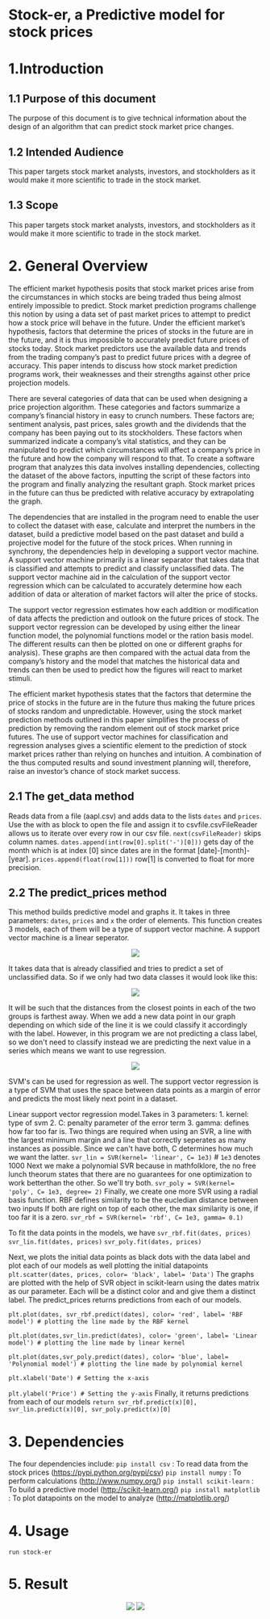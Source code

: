 # Stock-er, a Predictive model for stock prices

# 1.Introduction
## 1.1	Purpose of this document
 The purpose of this document is to give technical information about the design of an algorithm that can predict stock market price changes.
## 1.2 Intended Audience
This paper targets stock market analysts, investors, and stockholders as it would make it more scientific to trade in the stock market.
## 1.3 Scope
This paper targets stock market analysts, investors, and stockholders as it would make it more scientific to trade in the stock market.

# 2. General Overview 
The efficient market hypothesis posits that stock market prices arise from the circumstances in which stocks are being traded thus being almost entirely impossible to predict. Stock market prediction programs challenge this notion by using a data set of past market prices to attempt to predict how a stock price will behave in the future. Under the efficient market’s hypothesis, factors that determine the prices of stocks in the future are in the future, and it is thus impossible to accurately predict future prices of stocks today. Stock market predictors use the available data and trends from the trading company’s past to predict future prices with a degree of accuracy. This paper intends to discuss how stock market prediction programs work, their weaknesses and their strengths against other price projection models.

There are several categories of data that can be used when designing a price projection algorithm. These categories and factors summarize a company’s financial history in easy to crunch numbers. These factors are; sentiment analysis, past prices, sales growth and the dividends that the company has been paying out to its stockholders. These factors when summarized indicate a company’s vital statistics, and they can be manipulated to predict which circumstances will affect a company’s price in the future and how the company will respond to that. To create a software program that analyzes this data involves installing dependencies, collecting the dataset of the above factors, inputting the script of these factors into the program and finally analyzing the resultant graph. Stock market prices in the future can thus be predicted with relative accuracy by extrapolating the graph.  

The dependencies that are installed in the program need to enable the user to collect the dataset with ease, calculate and interpret the numbers in the dataset, build a predictive model based on the past dataset and build a projective model for the future of the stock prices. When running in synchrony, the dependencies help in developing a support vector machine. A support vector machine primarily is a linear separator that takes data that is classified and attempts to predict and classify unclassified data. 
The support vector machine aid in the calculation of the support vector regression which can be calculated to accurately determine how each addition of data or alteration of market factors will alter the price of stocks. 

The support vector regression estimates how each addition or modification of data affects the prediction and outlook on the future prices of stock. The support vector regression can be developed by using either the linear function model, the polynomial functions model or the ration basis model. The different results can then be plotted on one or different graphs for analysis). These graphs are then compared with the actual data from the company’s history and the model that matches the historical data and trends can then be used to predict how the figures will react to market stimuli.

The efficient market hypothesis states that the factors that determine the price of stocks in the future are in the future thus making the future prices of stocks random and unpredictable. However, using the stock market prediction methods outlined in this paper simplifies the process of prediction by removing the random element out of stock market price futures. The use of support vector machines for classification and regression analyses gives a scientific element to the prediction of stock market prices rather than relying on hunches and intuition. A combination of the thus computed results and sound investment planning will, therefore, raise an investor’s chance of stock market success.

## 2.1 The get_data method
Reads data from a file (aapl.csv) and adds data to the lists `dates` and `prices`. Use the with as block to open the file and assign it to csvfile.csvFileReader allows us to iterate over every row in our csv file.
`next(csvFileReader)` skips column names.
`dates.append(int(row[0].split('-')[0]))` gets day of the month which is at index [0] since dates are in the format [date]-[month]-[year]. `prices.append(float(row[1]))` row[1] is converted to float for more precision.

## 2.2 The predict_prices method
This method builds predictive model and graphs it. It takes in three parameters: `dates`, `prices` and `x` the order of elements. 
This function creates 3 models, each of them will be a type of support vector machine. A support vector machine is a linear seperator.
<p align="center">
	<img src = "https://upload.wikimedia.org/wikipedia/commons/thumb/2/2a/Svm_max_sep_hyperplane_with_margin.png/220px-Svm_max_sep_hyperplane_with_margin.png">
</p>
It takes data that is already classified and tries to predict a set of unclassified data. So if we only had two data classes it would look like this:
<p align="center">
	<img src = "http://68.media.tumblr.com/0e459c9df3dc85c301ae41db5e058cb8/tumblr_inline_n9xq5hiRsC1rmpjcz.jpg">
</p>
It will be such that the distances from the closest points in each of the two groups is farthest away. When we add a new data point in our graph depending on which side of the line it is we could classify it accordingly with the label. However, in this program we are not predicting a class label, so we don't need to classify instead we are predicting the next value in a series which means we want to use regression.
<p align="center">
    <img src = "http://www.saedsayad.com/images/SVR_1.png">
</p>
SVM's can be used for regression as well. The support vector regression is a type of SVM that uses the space between data points as a margin of error and predicts the most likely next point in a dataset.

Linear support vector regression model.Takes in 3 parameters: 
	1. kernel: type of svm
	2. C: penalty parameter of the error term
	3. gamma: defines how far too far is.
Two things are required when using an SVR, a line with the largest minimum margin and a line that correctly seperates as many instances as possible. Since we can't have both,	C determines how much we want the latter.
`svr_lin = SVR(kernel= 'linear', C= 1e3)` # `1e3` denotes 1000
Next we make a polynomial SVR because in mathfolklore, the no free lunch theorum states that there are no guarantees for one optimization to work betterthan the other. So we'll try both.
`svr_poly = SVR(kernel= 'poly', C= 1e3, degree= 2)`
Finally, we create one more SVR using a radial basis function. RBF defines similarity to be the eucledian distance between two inputs
If both are right on top of each other, the max similarity is one, if too far it is a zero.
`svr_rbf = SVR(kernel= 'rbf', C= 1e3, gamma= 0.1)` 

To fit the data points in the models, we have
`svr_rbf.fit(dates, prices)`
`svr_lin.fit(dates, prices)`
`svr_poly.fit(dates, prices)`

Next, we plots the initial data points as black dots with the data label and plot each of our models as well plotting the initial datapoints 
`plt.scatter(dates, prices, color= 'black', label= 'Data')` 
The graphs are plotted with the help of SVR object in scikit-learn using the dates matrix as our parameter. Each will be a distinct color and and give them a distinct label. The predict_prices returns predictions from each of our models.

`plt.plot(dates, svr_rbf.predict(dates), color= 'red', label= 'RBF model') # plotting the line made by the RBF kernel`

`plt.plot(dates,svr_lin.predict(dates), color= 'green', label= 'Linear model') # plotting the line made by linear kernel`

`plt.plot(dates,svr_poly.predict(dates), color= 'blue', label= 'Polynomial model') # plotting the line made by polynomial kernel`

`plt.xlabel('Date') # Setting the x-axis`

`plt.ylabel('Price') # Setting the y-axis`
Finally, it returns predictions from each of our models
`return svr_rbf.predict(x)[0], svr_lin.predict(x)[0], svr_poly.predict(x)[0]`


# 3. Dependencies
The four dependencies include:
`pip install csv` : To read data from the stock prices (https://pypi.python.org/pypi/csv)
`pip install numpy` : To perform calculations (http://www.numpy.org/)
`pip install scikit-learn` : To build a predictive model (http://scikit-learn.org/)
`pip install matplotlib` : To plot datapoints on the model to analyze (http://matplotlib.org/)

# 4. Usage
`run stock-er`

# 5. Result
<p align="center">
    <img src = "http://kausthubjadhav.me/stock-er/snap_graph.png">
    <img src = "http://kausthubjadhav.me/stock-er/snap_command_prompt_result.JPG">
</p>
